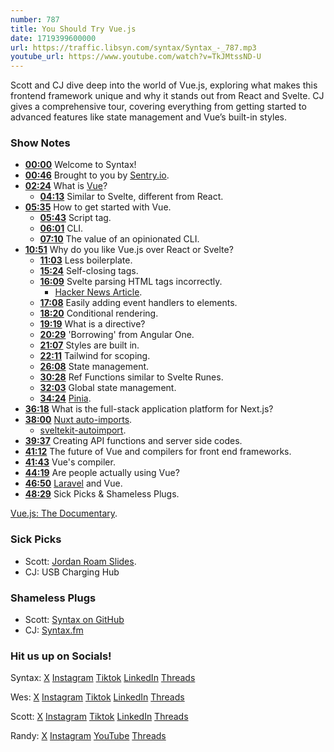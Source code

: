 ```yaml
---
number: 787
title: You Should Try Vue.js
date: 1719399600000
url: https://traffic.libsyn.com/syntax/Syntax_-_787.mp3
youtube_url: https://www.youtube.com/watch?v=TkJMtssND-U
---
```


Scott and CJ dive deep into the world of Vue.js, exploring what makes this frontend framework unique and why it stands out from React and Svelte. CJ gives a comprehensive tour, covering everything from getting started to advanced features like state management and Vue’s built-in styles.

### Show Notes

* **[00:00](#t=00:00)** Welcome to Syntax!
* **[00:46](#t=00:46)** Brought to you by [Sentry.io](https://sentry.io/syntax).
* **[02:24](#t=02:24)** What is [Vue](https://vuejs.org/)?
    * **[04:13](#t=04:13)** Similar to Svelte, different from React.
* **[05:35](#t=05:35)** How to get started with Vue.
    * **[05:43](#t=05:43)** Script tag.
    * **[06:01](#t=06:01)** CLI.
    * **[07:10](#t=07:10)** The value of an opinionated CLI.
* **[10:51](#t=10:51)** Why do you like Vue.js over React or Svelte?
    * **[11:03](#t=11:03)** Less boilerplate.
    * **[15:24](#t=15:24)** Self-closing tags.
    * **[16:09](#t=16:09)** Svelte parsing HTML tags incorrectly.
        * [Hacker News Article](https://news.ycombinator.com/item?id=39942387).
    * **[17:08](#t=17:08)** Easily adding event handlers to elements.
    * **[18:20](#t=18:20)** Conditional rendering.
    * **[19:19](#t=19:19)** What is a directive?
    * **[20:29](#t=20:29)** 'Borrowing' from Angular One.
    * **[21:07](#t=21:07)** Styles are built in.
    * **[22:11](#t=22:11)** Tailwind for scoping.
    * **[26:08](#t=26:08)** State management.
    * **[30:28](#t=30:28)** Ref Functions similar to Svelte Runes.
    * **[32:03](#t=32:03)** Global state management.
    * **[34:24](#t=34:24)** [Pinia](https://pinia.vuejs.org/).
* **[36:18](#t=36:18)** What is the full-stack application platform for Next.js?
* **[38:00](#t=38:00)** [Nuxt auto-imports](https://nuxt.com/docs/guide/concepts/auto-imports).
    * [sveltekit-autoimport](https://github.com/yuanchuan/sveltekit-autoimport).
* **[39:37](#t=39:37)** Creating API functions and server side codes.
* **[41:12](#t=41:12)** The future of Vue and compilers for front end frameworks.
* **[41:43](#t=41:43)** Vue's compiler.
* **[44:19](#t=44:19)** Are people actually using Vue?
* **[46:50](#t=46:50)** [Laravel](https://laravel.com/frontend) and Vue.
* **[48:29](#t=48:29)** Sick Picks & Shameless Plugs.

[Vue.js: The Documentary](https://www.youtube.com/watch?v=OrxmtDw4pVI).

### Sick Picks

- Scott: [Jordan Roam Slides](https://www.nike.com/t/jordan-roam-slides-0nD8Dq).
- CJ: USB Charging Hub

### Shameless Plugs

- Scott: [Syntax on GitHub](https://github.com/orgs/syntaxfm/repositories)
- CJ: [Syntax.fm](https://syntax.fm/)

### Hit us up on Socials!

Syntax: [X](https://twitter.com/syntaxfm) [Instagram](https://www.instagram.com/syntax_fm/) [Tiktok](https://www.tiktok.com/@syntaxfm) [LinkedIn](https://www.linkedin.com/company/96077407/admin/feed/posts/) [Threads](https://www.threads.net/@syntax_fm)

Wes: [X](https://twitter.com/wesbos) [Instagram](https://www.instagram.com/wesbos/) [Tiktok](https://www.tiktok.com/@wesbos) [LinkedIn](https://www.linkedin.com/in/wesbos/) [Threads](https://www.threads.net/@wesbos)

Scott: [X](https://twitter.com/stolinski) [Instagram](https://www.instagram.com/stolinski/) [Tiktok](https://www.tiktok.com/@stolinski) [LinkedIn](https://www.linkedin.com/in/stolinski/) [Threads](https://www.threads.net/@stolinski)

Randy: [X](https://twitter.com/randyrektor) [Instagram](https://www.instagram.com/randyrektor/) [YouTube](https://www.youtube.com/@randyrektor) [Threads](https://www.threads.net/@randyrektor)

